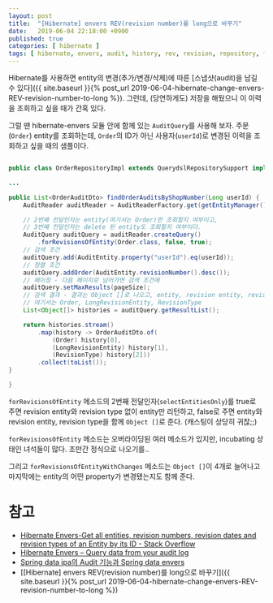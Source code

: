 ```yaml
---
layout: post
title:  "[Hibernate] envers REV(revision number)를 long으로 바꾸기"
date:   2019-06-04 22:18:00 +0900
published: true
categories: [ hibernate ]
tags: [ hibernate, envers, audit, history, rev, revision, repository, fetch, lookup, find ]
---
```


Hibernate를 사용하면 entity의 변경(추가/변경/삭제)에 따른 [스냅샷(audit)을 남길 수 있다]({{ site.baseurl }}{% post_url 2019-06-04-hibernate-change-envers-REV-revision-number-to-long %}). 그런데, (당연하게도) 저장을 해뒀으니 이 이력을 조회하고 싶을 때가 간혹 있다.

그럴 땐 hibernate-envers 모듈 안에 함께 있는 `AuditQuery`를 사용해 보자. 주문(`Order`) entity를 조회하는데, `Order`의 ID가 아닌 사용자(`userId`)로 변경된 이력을 조회하고 싶을 때의 샘플이다.


```java

public class OrderRepositoryImpl extends QuerydslRepositorySupport implements OrderRepositoryCustom {

...

public List<OrderAuditDto> findOrderAuditsByShopNumber(Long userId) {
    AuditReader auditReader = AuditReaderFactory.get(getEntityManager());

    // 2번째 전달인자는 entity(여기서는 Order)만 조회할지 여부이고,
    // 3번째 전달인자는 delete 된 entity도 조회할지 여부이다.
    AuditQuery auditQuery = auditReader.createQuery()
        .forRevisionsOfEntity(Order.class, false, true);
    // 검색 조건
    auditQuery.add(AuditEntity.property("userId").eq(userId));
    // 정렬 조건
    auditQuery.addOrder(AuditEntity.revisionNumber().desc());
    // 페이징 - 다음 페이지로 넘어가면 검색 조건에
    auditQuery.setMaxResults(pageSize);
    // 검색 결과 - 결과는 Object []로 나오고, entity, revision entity, revision type 이 들어 있다.
    // 여기서는 Order, LongRevisionEntity, RevisionType
    List<Object[]> histories = auditQuery.getResultList();

    return histories.stream()
        .map(history -> OrderAuditDto.of(
            (Order) history[0],
            (LongRevisionEntity) history[1],
            (RevisionType) history[2]))
        .collect(toList());
}

}
```

`forRevisionsOfEntity` 메소드의 2번째 전달인자(`selectEntitiesOnly`)를 true로 주면 revision entity와 revision type 없이 entity만 리턴하고, false로 주면 entity와 revision entity, revision type을 함께 `Object []`로 준다. (캐스팅이 상당히 귀찮;;)

`forRevisionsOfEntity` 메소드는 오버라이딩된 여러 메소드가 있지만, incubating 상태인 녀석들이 많다. 조만간 정식으로 나오기를..

그리고 `forRevisionsOfEntityWithChanges` 메소드는 `Object []`이 4개로 늘어나고 마지막에는 entity의 어떤 property가 변경됐는지도 함께 준다.


# 참고

- [Hibernate Envers-Get all entities, revision numbers, revision dates and revision types of an Entity by its ID - Stack Overflow](https://stackoverflow.com/questions/44752324/hibernate-envers-get-all-entities-revision-numbers-revision-dates-and-revision)
- [Hibernate Envers – Query data from your audit log](https://thoughts-on-java.org/hibernate-envers-query-data-audit-log/)
- [Spring data jpa의 Audit 기능과 Spring data envers](https://gist.github.com/dlxotn216/94c34a2debf848396cf82a7f21a32abe)
- [[Hibernate] envers REV(revision number)를 long으로 바꾸기]({{ site.baseurl }}{% post_url 2019-06-04-hibernate-change-envers-REV-revision-number-to-long %})
